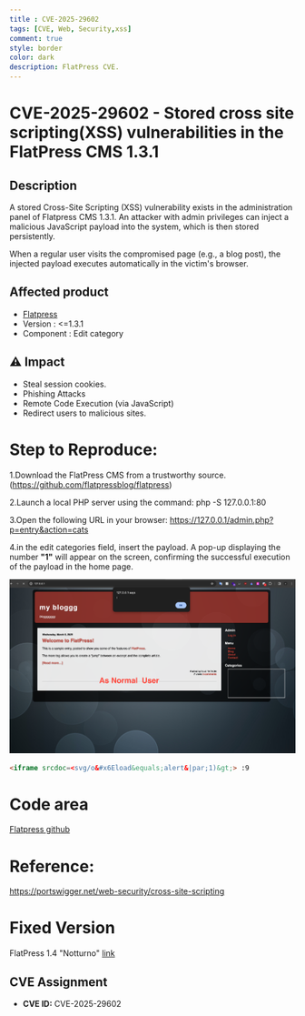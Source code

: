 ```yaml
---
title : CVE-2025-29602
tags: [CVE, Web, Security,xss]
comment: true
style: border
color: dark
description: FlatPress CVE.
---
```



# CVE-2025-29602 - Stored cross site scripting(XSS) vulnerabilities in the FlatPress CMS 1.3.1

## Description 
A stored Cross-Site Scripting (XSS) vulnerability exists in the administration panel of Flatpress CMS 1.3.1. An attacker with admin privileges can inject a malicious JavaScript payload into the system, which is then stored persistently.

When a regular user visits the compromised page (e.g., a blog post), the injected payload executes automatically in the victim's browser.

## Affected product
- [Flatpress](https://www.flatpress.org/)
- Version : <=1.3.1
- Component : Edit category  

## ⚠️ Impact
- Steal session cookies. 
- Phishing Attacks
- Remote Code Execution (via JavaScript)
- Redirect users to malicious sites. 

# Step to Reproduce:

1.Download the FlatPress CMS from a trustworthy source. (https://github.com/flatpressblog/flatpress)

2.Launch a local PHP server using the command: php -S 127.0.0.1:80

3.Open the following URL in your browser: https://127.0.0.1/admin.php?p=entry&action=cats


4.in the  edit categories  field, insert the payload. A pop-up displaying the number **"1"** will appear on the screen, confirming the successful execution of the payload in the home page.



![Imge](/assets/img/cve/Screenshot%202025-03-06%20at%203.39.44%20AM%20(1).png)


```html
<iframe srcdoc=<svg/o&#x6Eload&equals;alert&|par;1)&gt;> :9

```


# Code area
[Flatpress github](https://github.com/flatpressblog/flatpress/commit/02a69013214a7d4c32b6b85aad7006b52acca329)

# Reference:
https://portswigger.net/web-security/cross-site-scripting

# Fixed Version
FlatPress 1.4 "Notturno" [link](https://www.flatpress.org/2025/01/20/flatpress-14-notturno-release-candidate-1-published/)

##  CVE Assignment
- **CVE ID:** CVE-2025-29602
